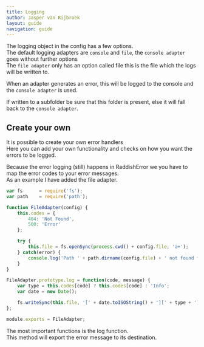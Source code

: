```yaml
---
title: Logging
author: Jasper van Rijbroek
layout: guide
navigation: guide
---
```


The logging object in the config has a few options.  
The default logging adapters are ```console``` and ```file```, the ```console adapter``` goes without further options   
The ```file adapter``` only has an option called file this is the file which the logs will be written to.  

When an adapter generates an error, this will be logged to the console and the ```console adapter``` is used.

If written to a subfolder be sure that this folder is present, else it will fall back to the ```console adapter```.

## Create your own

It is possible to create your own error handlers  
Here you can add your own functionality and checks on how you want the errors to be logged.

Because the error logging (still) happens in RaddishError we you have to map the error codes to your error messages.   
As an example I have added the file adapter.

```javascript
var fs      = require('fs');
var path    = require('path');

function FileAdapter(config) {
    this.codes = {
        404: 'Not Found',
        500: 'Error'
    };

    try {
        this.file = fs.openSync(process.cwd() + config.file, 'a+');
    } catch(error) {
        console.log('Path ' + path.dirname(config.file) + ' not found falling back to console');
    }
}

FileAdapter.prototype.log = function(code, message) {
    var type = this.codes[code] ? this.codes[code] : 'Info';
    var date = new Date();

    fs.writeSync(this.file, '[' + date.toISOString() + '][' + type + '] ' + message + "\r\n");
};

module.exports = FileAdapter;
```

The most important functions is the log function.  
This method will export the error message to its destination.